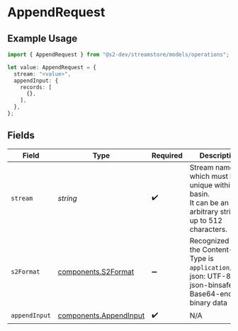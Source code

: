 # AppendRequest

## Example Usage

```typescript
import { AppendRequest } from "@s2-dev/streamstore/models/operations";

let value: AppendRequest = {
  stream: "<value>",
  appendInput: {
    records: [
      {},
    ],
  },
};
```

## Fields

| Field                                                                                                             | Type                                                                                                              | Required                                                                                                          | Description                                                                                                       |
| ----------------------------------------------------------------------------------------------------------------- | ----------------------------------------------------------------------------------------------------------------- | ----------------------------------------------------------------------------------------------------------------- | ----------------------------------------------------------------------------------------------------------------- |
| `stream`                                                                                                          | *string*                                                                                                          | :heavy_check_mark:                                                                                                | Stream name, which must be unique within the basin.<br/>It can be an arbitrary string up to 512 characters.       |
| `s2Format`                                                                                                        | [components.S2Format](../../models/components/s2format.md)                                                        | :heavy_minus_sign:                                                                                                | Recognized when the Content-Type is `application/json`.<br/>json: UTF-8 data<br/>json-binsafe: Base64-encoded binary data |
| `appendInput`                                                                                                     | [components.AppendInput](../../models/components/appendinput.md)                                                  | :heavy_check_mark:                                                                                                | N/A                                                                                                               |